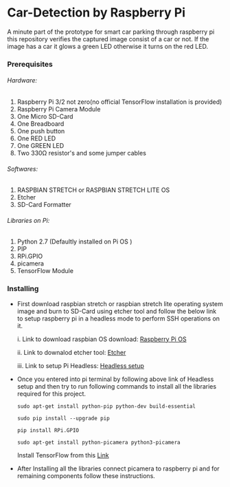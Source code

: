 # Car-Detection by Raspberry Pi
A minute part of the prototype for smart car parking through raspberry pi this repository verifies the captured image consist of a car or not. If the image has a car it glows a green LED otherwise it turns on the red LED.


### Prerequisites

###### Hardware:

1. Raspberry Pi 3/2 not zero(no official TensorFlow installation is provided)
2. Raspberry Pi Camera Module
3. One Micro SD-Card
4. One Breadboard
5. One push button
6. One RED LED
7. One GREEN LED
8. Two 330Ω resistor's and some jumper cables


###### Softwares:
1. RASPBIAN STRETCH or RASPBIAN STRETCH LITE OS
2. Etcher
3. SD-Card Formatter


###### Libraries on Pi:
1. Python 2.7 (Defaultly installed on Pi OS )
2. PIP
3. RPi.GPIO
4. picamera
5. TensorFlow Module

### Installing

- First download raspbian stretch or raspbian stretch lite operating system image and burn to SD-Card using etcher tool and follow the below link to setup raspberry pi in a headless mode to perform SSH operations on it.

  i. Link to download raspbian OS download: [Raspberry Pi OS](https://www.raspberrypi.org/downloads/raspbian/)
 
  ii. Link to downalod etcher tool: [Etcher](https://etcher.io/)
 
  iii. Link to setup Pi Headless: [Headless setup](https://medium.com/a-path-to-pi/adding-ssh-and-wifi-to-a-headless-raspberry-pi-3-fresh-install-54be6634716e)
  
- Once you entered into pi terminal by following above link of Headless setup and then try to run following commands to install all the libraries required for this project.
  
    ```
    sudo apt-get install python-pip python-dev build-essential
    
    ```   
    ```
    sudo pip install --upgrade pip
    
    ```
    ```
    pip install RPi.GPIO
    
    ```  
    ```
    sudo apt-get install python-picamera python3-picamera
    
    ```
    
    Install TensorFlow from this [Link](https://www.tensorflow.org/install/install_raspbian)
    
- After Installing all the libraries connect picamera to raspberry pi and for remaining components follow these instructions.
